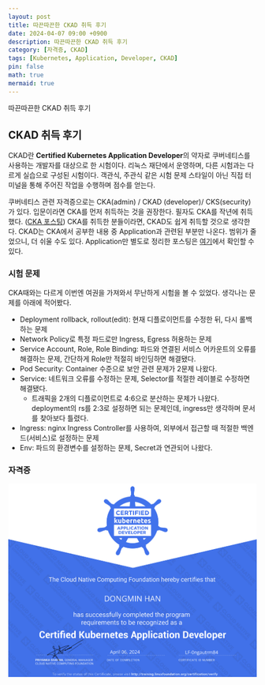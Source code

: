 ```yaml
---
layout: post
title: 따끈따끈한 CKAD 취득 후기
date: 2024-04-07 09:00 +0900 
description: 따끈따끈한 CKAD 취득 후기
category: [자격증, CKAD] 
tags: [Kubernetes, Application, Developer, CKAD] 
pin: false
math: true
mermaid: true
---
```

따끈따끈한 CKAD 취득 후기
<!--more-->


## CKAD 취득 후기


CKAD란 **Certified Kubernetes Application Developer**의 약자로 쿠버네티스를 사용하는 개발자를 대상으로 한 시험이다. 리눅스 재단에서 운영하며, 다른 시험과는 다르게 실습으로 구성된 시험이다. 객관식, 주관식 같은 시험 문제 스타일이 아닌 직접 터미널을 통해 주어진 작업을 수행하며 점수를 얻는다.


쿠버네티스 관련 자격증으로는 CKA(admin) / CKAD (developer)/ CKS(security)가 있다. 입문이라면 CKA를 먼저 취득하는 것을 권장한다. 필자도 CKA를 작년에 취득했다. ([CKA 포스팅](https://www.handongbee.com/posts/CKA-%EC%B7%A8%EB%93%9D-%ED%9B%84%EA%B8%B0/)) CKA를 취득한 분들이라면, CKAD도 쉽게 취득할 것으로 생각한다. CKAD는 CKA에서 공부한 내용 중 Application과 관련된 부분만 나온다. 범위가 줄었으니, 더 쉬울 수도 있다. Application만 별도로 정리한 포스팅은 [여기](https://www.handongbee.com/posts/Kubernetes-Application-%EA%B4%80%EB%A0%A8-%EC%A0%95%EB%A6%AC/)에서 확인할 수 있다.


### 시험 문제


CKA때와는 다르게 이번엔 여권을 가져와서 무난하게 시험을 볼 수 있었다. 생각나는 문제를 아래에 적어봤다.

- Deployment rollback, rollout(edit): 현재 디플로이먼트를 수정한 뒤, 다시 롤백하는 문제
- Network Policy로 특정 파드로만 Ingress, Egress 허용하는 문제
- Service Account, Role, Role Binding: 파드와 연결된 서비스 어카운트의 오류를 해결하는 문제, 간단하게 Role만 적절히 바인딩하면 해결됐다.
- Pod Security: Container 수준으로 보안 관련 문제가 2문제 나왔다.
- Service: 네트워크 오류를 수정하는 문제, Selector를 적절한 레이블로 수정하면 해결됐다.
	- 트래픽을 2개의 디플로이먼트로 4:6으로 분산하는 문제가 나왔다. deployment의 rs를 2:3로 설정하면 되는 문제인데, ingress만 생각하며 문서를 찾아보다 틀렸다.
- Ingress: nginx Ingress Controller를 사용하여, 외부에서 접근할 때 적절한 백엔드(서비스)로 설정하는 문제
- Env: 파드의 환경변수를 설정하는 문제, Secret과 연관되어 나왔다.

### 자격증


![Untitled.png](/assets/img/post/따끈따끈한%20CKAD%20취득%20후기/1.png)

